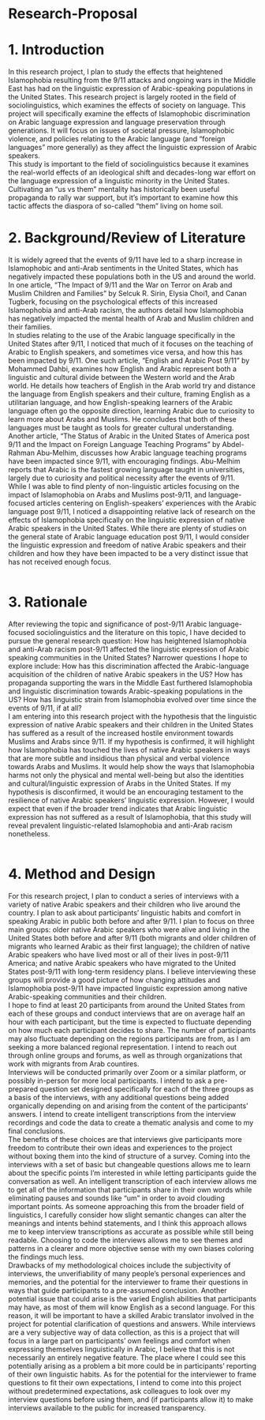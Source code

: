 # Research-Proposal
<!doctype html>
<head></head>
<body>
 <div>
  <h1>1. Introduction</h1>
    <p>In this research project, I plan to study the effects that heightened Islamophobia resulting from the 9/11 attacks and ongoing wars in the Middle East has had on the linguistic expression of Arabic-speaking populations in the United States. This research project is largely rooted in the field of sociolinguistics, which examines the effects of society on language. This project will specifically examine the effects of Islamophobic discrimination on Arabic language expression and language preservation through generations. It will focus on issues of societal pressure, Islamophobic violence, and policies relating to the Arabic language (and “foreign languages” more generally) as they affect the linguistic expression of Arabic speakers.<br>
This study is important to the field of sociolinguistics because it examines the real-world effects of an ideological shift and decades-long war effort on the language expression of a linguistic minority in the United States. Cultivating an “us vs them” mentality has historically been useful propaganda to rally war support, but it’s important to examine how this tactic affects the diaspora of so-called “them” living on home soil.<br></p>
  <h1>2. Background/Review of Literature</h1>
	  <p>It is widely agreed that the events of 9/11 have led to a sharp increase in Islamophobic and anti-Arab sentiments in the United States, which has negatively impacted these populations both in the US and around the world.<br>
	In one article, “The Impact of 9/11 and the War on Terror on Arab and Muslim Children and Families” by Selcuk R. Sirin, Elysia Choi1, and Canan Tugberk, focusing on the psychological effects of this increased Islamophobia and anti-Arab racism, the authors detail how Islamophobia has negatively impacted the mental health of Arab and Muslim children and their families.<br>
In studies relating to the use of the Arabic language specifically in the United States after 9/11, I noticed that much of it focuses on the teaching of Arabic to English speakers, and sometimes vice versa, and how this has been impacted by 9/11. One such article, “English and Arabic Post 9/11” by Mohammed Dahbi, examines how English and Arabic represent both a linguistic and cultural divide between the Western world and the Arab world. He details how teachers of English in the Arab world try and distance the language from English speakers and their culture, framing English as a utilitarian language, and how English-speaking learners of the Arabic language often go the opposite direction, learning Arabic due to curiosity to learn more about Arabs and Muslims. He concludes that both of these languages must be taught as tools for greater cultural understanding.<br>
	Another article, “The Status of Arabic in the United States of America post 9/11 and the Impact on Foreign Language Teaching Programs” by Abdel-Rahman Abu-Melhim, discusses how Arabic language teaching programs have been impacted since 9/11, with encouraging findings. Abu-Melhim reports that Arabic is the fastest growing language taught in universities, largely due to curiosity and political necessity after the events of 9/11.<br>
	While I was able to find plenty of non-linguistic articles focusing on the impact of Islamophobia on Arabs and Muslims post-9/11, and language-focused articles centering on English-speakers’ experiences with the Arabic language post 9/11, I noticed a disappointing relative lack of research on the effects of Islamophobia specifically on the linguistic expression of native Arabic speakers in the United States. While there are plenty of studies on the general state of Arabic language education post 9/11, I would consider the linguistic expression and freedom of native Arabic speakers and their children and how they have been impacted to be a very distinct issue that has not received enough focus.<br><br></p>
 </div>
 <div>
  <h1>3. Rationale</h1>
	  <p>After reviewing the topic and significance of post-9/11 Arabic language-focused sociolinguistics and the literature on this topic, I have decided to pursue the general research question: How has heightened Islamophobia and anti-Arab racism post-9/11 affected the linguistic expression of Arabic speaking communities in the United States? Narrower questions I hope to explore include: How has this discrimination affected the Arabic-language acquisition of the children of native Arabic speakers in the US? How has propaganda supporting the wars in the Middle East furthered Islamophobia and linguistic discrimination towards Arabic-speaking populations in the US? How has linguistic strain from Islamophobia evolved over time since the events of 9/11, if at all?<br>
	I am entering into this research project with the hypothesis that the linguistic expression of native Arabic speakers and their children in the United States has suffered as a result of the increased hostile environment towards Muslims and Arabs since 9/11. If my hypothesis is confirmed, it will highlight how Islamophobia has touched the lives of native Arabic speakers in ways that are more subtle and insidious than physical and verbal violence towards Arabs and Muslims. It would help show the ways that Islamophobia harms not only the physical and mental well-being but also the identities and cultural/linguistic expression of Arabs in the United States. 
If my hypothesis is disconfirmed, it would be an encouraging testament to the resilience of native Arabic speakers’ linguistic expression. However, I would expect that even if the broader trend indicates that Arabic linguistic expression has not suffered as a result of Islamophobia, that this study will reveal prevalent linguistic-related Islamophobia and anti-Arab racism nonetheless.<br><br></p>
 </div>
 <div>
  <h1>4. Method and Design</h1>
    <p>For this research project, I plan to conduct a series of interviews with a variety of native Arabic speakers and their children who live around the country. I plan to ask about participants’ linguistic habits and comfort in speaking Arabic in public both before and after 9/11. I plan to focus on three main groups: older native Arabic speakers who were alive and living in the United States both before and after 9/11 (both migrants and older children of migrants who learned Arabic as their first language); the children of native Arabic speakers who have lived most or all of their lives in post-9/11 America; and native Arabic speakers who have migrated to the United States post-9/11 with long-term residency plans. I believe interviewing these groups will provide a good picture of how changing attitudes and Islamophobia post-9/11 have impacted linguistic expression among native Arabic-speaking communities and their children.<br>
I hope to find at least 20 participants from around the United States from each of these groups and conduct interviews that are on average half an hour with each participant, but the time is expected to fluctuate depending on how much each participant decides to share. The number of participants may also fluctuate depending on the regions participants are from, as I am seeking a more balanced regional representation.  I intend to reach out through online groups and forums, as well as through organizations that work with migrants from Arab countires.<br>
Interviews will be conducted primarily over Zoom or a similar platform, or possibly in-person for more local participants. I intend to ask a pre-prepared question set designed specifically for each of the three groups as a basis of the interviews, with any additional questions being added organically depending on and arising from the content of the participants’ answers. I intend to create intelligent transcriptions from the interview recordings and code the data to create a thematic analysis and come to my final conclusions.<br>
The benefits of these choices are that interviews give participants more freedom to contribute their own ideas and experiences to the project without boxing them into the kind of structure of a survey. Coming into the interviews with a set of basic but changeable questions allows me to learn about the specific points I’m interested in while letting participants guide the conversation as well. An intelligent transcription of each interview allows me to get all of the information that participants share in their own words while eliminating pauses and sounds like “um” in order to avoid clouding important points. As someone approaching this from the broader field of linguistics, I carefully consider how slight semantic changes can alter the meanings and intents behind statements, and I think this approach allows me to keep interview transcriptions as accurate as possible while still being readable. Choosing to code the interviews allows me to see themes and patterns in a clearer and more objective sense with my own biases coloring the findings much less.<br>
Drawbacks of my methodological choices include the subjectivity of interviews, the unverifiability of many people’s personal experiences and memories, and the potential for the interviewer to frame their questions in ways that guide participants to a pre-assumed conclusion. Another potential issue that could arise is the varied English abilities that participants may have, as most of them will know English as a second language. For this reason, it will be important to have a skilled Arabic translator involved in the project for potential clarification of questions and answers. While interviews are a very subjective way of data collection, as this is a project that will focus in a large part on participants’ own feelings and comfort when expressing themselves linguistically in Arabic, I believe that this is not necessarily an entirely negative feature. The place where I could see this potentially arising as a problem a bit more could be in participants’ reporting of their own linguistic habits. As for the potential for the interviewer to frame questions to fit their own expectations, I intend to come into this project without predetermined expectations, ask colleagues to look over my interview questions before using them, and (if participants allow it) to make interviews available to the public for increased transparency.</p>
 </div>
</body>
